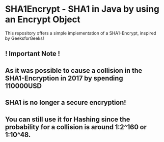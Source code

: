 # SHA1Encrypt - SHA1 in Java by using an Encrypt Object

This repository offers a simple implementation of a SHA1-Encrypt, inspired by GeeksforGeeks!

## ! Important Note !
## As it was possible to cause a collision in the SHA1-Encryption in 2017 by spending 110000USD

## SHA1 is no longer a secure encryption! 

## You can still use it for Hashing since the probability for a collision is around 1:2^160 or 1:10^48.

